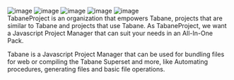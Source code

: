 ![image](https://github.com/tabaneproject/.github/assets/157493292/7e8763d7-1e79-4cd0-917c-ff7c3be91ac6)
![image](https://img.shields.io/badge/Powered_by_Javascript-c0c0c0?style=flat-square&labelColor=121216&logo=javascript&logoColor=c0c0c0) ![image](https://img.shields.io/badge/Platform:_Node.js-c0c0c0?style=flat-square&labelColor=121216&logo=nodedotjs&logoColor=c0c0c0) ![image](https://img.shields.io/badge/Parser:_Acorn-c0c0c0?style=flat-square&labelColor=121216&logo=npm&logoColor=c0c0c0) ![image](https://img.shields.io/badge/Generator:_ECMAGen-c0c0c0?style=flat-square&labelColor=121216&logo=npm&logoColor=c0c0c0)<br>
TabaneProject is an organization that empowers Tabane, projects that are similar to Tabane and projects that use Tabane. As TabaneProject, we want a Javascript Project Manager that can suit your needs in an All-In-One Pack.

Tabane is a Javascript Project Manager that can be used for bundling files for web or compiling the Tabane Superset and more, like Automating procedures, generating files and basic file operations.
